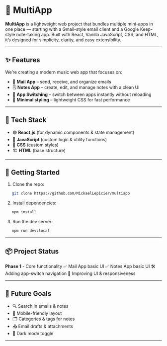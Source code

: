 
# 📂 MultiApp

**MultiApp** is a lightweight web project that bundles multiple mini-apps in one place — starting with a Gmail-style email client and a Google Keep-style note-taking app.
Built with React, Vanilla JavaScript, CSS, and HTML, it’s designed for simplicity, clarity, and easy extensibility.

---

## ✨ Features

We’re creating a modern music web app that focuses on:

- 📧 **Mail App** – send, receive, and organize emails  
- 🗒 **Notes App** – create, edit, and manage notes with a clean UI  
- 🔄 **App Switching** – switch between apps instantly without reloading  
- 🎨 **Minimal styling** – lightweight CSS for fast performance  

---

## 🧰 Tech Stack

- 🟣 **React.js** (for dynamic components & state management)  
- 📜 **JavaScript** (custom logic & utility functions)  
- 🎨 **CSS** (custom styles)  
- 🏗 **HTML** (base structure)  

---

## 🚀 Getting Started

1. Clone the repo:
   
```bash
   git clone https://github.com/MickaelLepicier/multiapp
```

2. Install dependencies:
   
```bash
   npm install
```

3. Run the dev server:
   
```bash
   npm run dev:local
```



---

## 📦 Project Status

**Phase 1** - Core functionality
✅ Mail App basic UI
✅ Notes App basic UI
🛠 Adding app-switch navigation
🎯 Improving UI & responsiveness


---

## 🎯 Future Goals

- 🔍 Search in emails & notes 
- 📱 Mobile-friendly layout  
- 🗂 Categories & tags for notes 
- 📤 Email drafts & attachments  
- 🌙 Dark mode toggle

---


